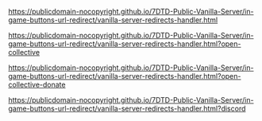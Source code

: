 
https://publicdomain-nocopyright.github.io/7DTD-Public-Vanilla-Server/in-game-buttons-url-redirect/vanilla-server-redirects-handler.html

https://publicdomain-nocopyright.github.io/7DTD-Public-Vanilla-Server/in-game-buttons-url-redirect/vanilla-server-redirects-handler.html?open-collective

https://publicdomain-nocopyright.github.io/7DTD-Public-Vanilla-Server/in-game-buttons-url-redirect/vanilla-server-redirects-handler.html?open-collective-donate

https://publicdomain-nocopyright.github.io/7DTD-Public-Vanilla-Server/in-game-buttons-url-redirect/vanilla-server-redirects-handler.html?discord
